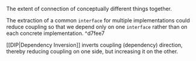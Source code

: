 The extent of connection of conceptually different things together.

The extraction of a common `interface` for multiple implementations could reduce coupling so that we depend only on one `interface` rather than on each concrete implementation. ^d7fee7

[[DIP|Dependency Inversion]] inverts coupling (dependency) direction, thereby reducing coupling on one side, but increasing it on the other.
